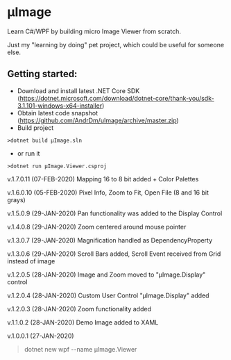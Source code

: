 # µImage
Learn C#/WPF by building micro Image Viewer from scratch.

Just my "learning by doing" pet project, which could be useful for someone else.

## Getting started:
- Download and install latest .NET Core SDK (https://dotnet.microsoft.com/download/dotnet-core/thank-you/sdk-3.1.101-windows-x64-installer)
- Obtain latest code snapshot (https://github.com/AndrDm/uImage/archive/master.zip)
- Build project 
````console
>dotnet build µImage.sln
````
- or run it 
````console
>dotnet run µImage.Viewer.csproj
````
v.1.7.0.11 (07-FEB-2020)
Mapping 16 to 8 bit added + Color Palettes 

v.1.6.0.10 (05-FEB-2020)
Pixel Info, Zoom to Fit, Open File (8 and 16 bit grays)
  
v.1.5.0.9 (29-JAN-2020)
Pan functionality was added to the Display Control

v.1.4.0.8 (29-JAN-2020)
Zoom centered around mouse pointer

v.1.3.0.7 (29-JAN-2020)
Magnification handled as DependencyProperty

v.1.3.0.6 (29-JAN-2020)
Scroll Bars added, Scroll Event received from Grid instead of image

v.1.2.0.5 (28-JAN-2020)
Image and Zoom moved to "µImage.Display" control

v.1.2.0.4 (28-JAN-2020)
Custom User Control "µImage.Display" added

v.1.2.0.3 (28-JAN-2020)
Zoom functionality added

v.1.1.0.2 (28-JAN-2020)
Demo Image added to XAML

v.1.0.0.1 (27-JAN-2020)
>dotnet new wpf --name µImage.Viewer
